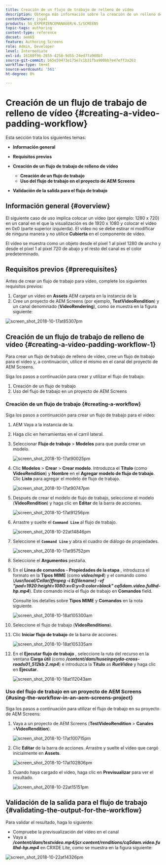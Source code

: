 ```yaml
---
title: Creación de un flujo de trabajo de relleno de vídeo
description: Obtenga más información sobre la creación de un relleno de vídeo en el flujo de trabajo para sus recursos.
contentOwner: jsyal
products: SG_EXPERIENCEMANAGER/6.5/SCREENS
topic-tags: authoring
content-type: reference
docset: aem65
feature: Authoring Screens
role: Admin, Developer
level: Intermediate
exl-id: 16180f96-2855-4250-9d55-24ed77a908b7
source-git-commit: b65e59473e175e7c1b31fba900bb7e47eff3a263
workflow-type: tm+mt
source-wordcount: '561'
ht-degree: 0%

---
```


# Creación de un flujo de trabajo de relleno de vídeo {#creating-a-video-padding-workflow}

Esta sección trata los siguientes temas:

* **Información general**
* **Requisitos previos**
* **Creación de un flujo de trabajo de relleno de vídeo**
   * **Creación de un flujo de trabajo**
   * **Uso del flujo de trabajo en el proyecto de AEM Screens**

* **Validación de la salida para el flujo de trabajo**

## Información general {#overview}

El siguiente caso de uso implica colocar un vídeo (por ejemplo: 1280 x 720) en un canal en el que la visualización es de 1920 x 1080 y colocar el vídeo en 0x0 (parte superior izquierda). El vídeo no se debe estirar ni modificar de ninguna manera y no utilice **Cubierta** en el componente de vídeo.

El vídeo se muestra como un objeto desde el píxel 1 al píxel 1280 de ancho y desde el píxel 1 al píxel 720 de abajo y el resto del canal es el color predeterminado.

## Requisitos previos {#prerequisites}

Antes de crear un flujo de trabajo para vídeo, complete los siguientes requisitos previos:

1. Cargar un vídeo en **Assets** AEM carpeta en la instancia de la
1. Cree un proyecto de AEM Screens (por ejemplo, **TestVideoRendition**) y un canal denominado (**VideoRendering**), como se muestra en la figura siguiente:

![screen_shot_2018-10-17at85307pm](assets/screen_shot_2018-10-17at85307pm.png)

## Creación de un flujo de trabajo de relleno de vídeo {#creating-a-video-padding-workflow-1}

Para crear un flujo de trabajo de relleno de vídeo, cree un flujo de trabajo para el vídeo y, a continuación, utilice el mismo en el canal del proyecto de AEM Screens.

Siga los pasos a continuación para crear y utilizar el flujo de trabajo:

1. Creación de un flujo de trabajo
1. Uso del flujo de trabajo en un proyecto de AEM Screens

### Creación de un flujo de trabajo {#creating-a-workflow}

Siga los pasos a continuación para crear un flujo de trabajo para el vídeo:

1. AEM Vaya a la instancia de la.
1. Haga clic en herramientas en el carril lateral.
1. Seleccionar **Flujo de trabajo** > **Modelos** para que pueda crear un modelo.

   ![screen_shot_2018-10-17at90025pm](assets/screen_shot_2018-10-17at90025pm.png)

1. Clic **Modelos** > **Crear** > **Crear modelo**. Introduzca el **Título** (como **VideoRendition**) y **Nombre** en el **Agregar modelo de flujo de trabajo**. Clic **Listo** para agregar el modelo de flujo de trabajo.

   ![screen_shot_2018-10-17at90747pm](assets/screen_shot_2018-10-17at90747pm.png)

1. Después de crear el modelo de flujo de trabajo, seleccione el modelo (**VideoRendition**) y haga clic en **Editar** de la barra de acciones.

   ![screen_shot_2018-10-17at91256pm](assets/screen_shot_2018-10-17at91256pm.png)

1. Arrastre y suelte el **`Command Line`** al flujo de trabajo.

   ![screen_shot_2018-10-22at14846pm](assets/screen_shot_2018-10-22at14846pm.png)

1. Seleccione el **`Command Line`** y abra el cuadro de diálogo de propiedades.

   ![screen_shot_2018-10-17at95752pm](assets/screen_shot_2018-10-17at95752pm.png)

1. Seleccione el **Argumentos** pestaña.
1. En el **Línea de comandos - Propiedades de la etapa** , introduzca el formato en la **Tipos MIME** (como ***video/mp4***) y el comando como (***/usr/local/Cellar/ffmpeg -i ${filename} -vf &quot;pad=1920:height=1080:x=0:y=0:color=black&quot; cq5dam.video.fullhd-hp.mp4***). Este comando inicia el flujo de trabajo en **Comandos** field.

   Consulte los detalles sobre **Tipos MIME** y **Comandos** en la nota siguiente.

   ![screen_shot_2018-10-18at105300am](assets/screen_shot_2018-10-18at105300am.png)

1. Seleccione el flujo de trabajo (**VideoRenditions**).
1. Clic **Iniciar flujo de trabajo** de la barra de acciones.

   ![screen_shot_2018-10-18at105335am](assets/screen_shot_2018-10-18at105335am.png)

1. En el **Ejecutar flujo de trabajo** , seleccione la ruta del recurso en la ventana **Carga útil** (como ***/content/dam/huseinpeyda-cross-roads01_512kb 2.mp4***) e introduzca la **Título** as ***RunVideo*** y haga clic en **Ejecutar**.

   ![screen_shot_2018-10-18at112043am](assets/screen_shot_2018-10-18at112043am.png)

### Uso del flujo de trabajo en un proyecto de AEM Screens {#using-the-workflow-in-an-aem-screens-project}

Siga los pasos a continuación para utilizar el flujo de trabajo en su proyecto de AEM Screens:

1. Vaya a un proyecto de AEM Screens (**TestVideoRendition** > **Canales** >**VideoRendition**).

   ![screen_shot_2018-10-17at100715pm](assets/screen_shot_2018-10-17at100715pm.png)

1. Clic **Editar** de la barra de acciones. Arrastre y suelte el vídeo que cargó inicialmente en **Assets**.

   ![screen_shot_2018-10-17at102806pm](assets/screen_shot_2018-10-17at102806pm.png)

1. Cuando haya cargado el vídeo, haga clic en **Previsualizar** para ver el resultado.

   ![screen_shot_2018-10-22at15151pm](assets/screen_shot_2018-10-22at15151pm.png)

## Validación de la salida para el flujo de trabajo {#validating-the-output-for-the-workflow}

Para validar el resultado, haga lo siguiente:

* Compruebe la previsualización del vídeo en el canal
* Vaya a ***/content/dam/testvideo.mp4/jcr:content/renditions/cq5dam.video.fullhd-hp.mp4*** en CRXDE Lite, como se muestra en la figura siguiente:

![screen_shot_2018-10-22at14326pm](assets/screen_shot_2018-10-22at14326pm.png)
